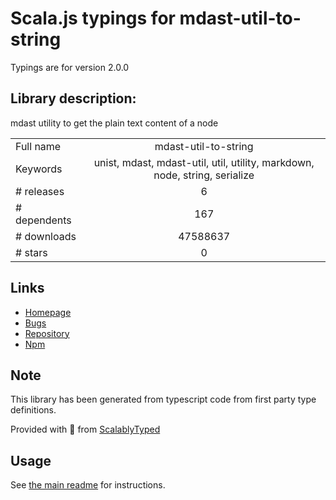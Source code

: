 
# Scala.js typings for mdast-util-to-string

Typings are for version 2.0.0

## Library description:
mdast utility to get the plain text content of a node

|                    |                 |
| ------------------ | :-------------: |
| Full name          | mdast-util-to-string |
| Keywords           | unist, mdast, mdast-util, util, utility, markdown, node, string, serialize |
| # releases         | 6 |
| # dependents       | 167 |
| # downloads        | 47588637 |
| # stars            | 0 |

## Links
- [Homepage](https://github.com/syntax-tree/mdast-util-to-string#readme)
- [Bugs](https://github.com/syntax-tree/mdast-util-to-string/issues)
- [Repository](https://github.com/syntax-tree/mdast-util-to-string)
- [Npm](https://www.npmjs.com/package/mdast-util-to-string)
    


## Note
This library has been generated from typescript code from first party type definitions.

Provided with :purple_heart: from [ScalablyTyped](https://github.com/oyvindberg/ScalablyTyped)

## Usage
See [the main readme](../../readme.md) for instructions.


